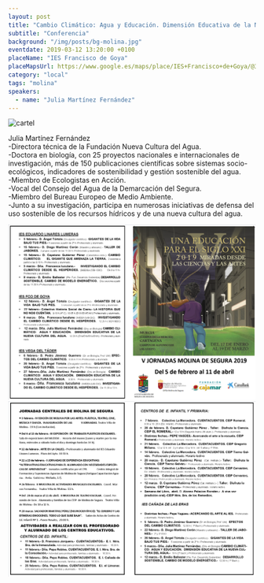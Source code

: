 ```yaml
---
layout: post
title: "Cambio Climático: Agua y Educación. Dimensión Educativa de la Nueva Cultura del Agua"
subtitle: "Conferencia"
background: "/img/posts/bg-molina.jpg"
eventdate: 2019-03-12 13:20:00 +0100
placeName: "IES Francisco de Goya"
placeMapsUrl: https://www.google.es/maps/place/IES+Francisco+de+Goya/@38.0597903,-1.2145567,17z/data=!3m1!4b1!4m5!3m4!1s0xd6478aa899dea47:0xca339e5cf9611bf2!8m2!3d38.0597861!4d-1.212368
category: "local"
tags: "molina"
speakers:
  - name: "Julia Martínez Fernández"
---
```

![cartel](/img/posts/juliajpg.jpg)  

Julia Martínez Fernández  
-Directora técnica de la Fundación Nueva Cultura del Agua.    
-Doctora en biología, con 25 proyectos nacionales e internacionales de investigación, más de 150 publicaciones científicas sobre sistemas socio-ecológicos, indicadores de  sostenibilidad y gestión sostenible del agua.  
-Miembro de Ecologistas en Acción.    
-Vocal del Consejo del Agua de la Demarcación del Segura.    
-Miembro del Bureau Europeo de Medio Ambiente.  
-Junto a su investigación, participa en numerosas iniciativas de defensa del uso sostenible de los recursos hídricos y de una nueva cultura del agua.


![cartel](/img/posts/1folletomolina.png)
![cartel](/img/posts/2folletomolina.png)
